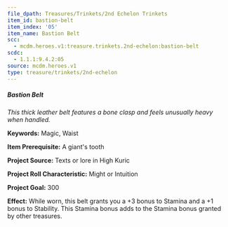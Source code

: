 ```yaml
---
file_dpath: Treasures/Trinkets/2nd Echelon Trinkets
item_id: bastion-belt
item_index: '05'
item_name: Bastion Belt
scc:
  - mcdm.heroes.v1:treasure.trinkets.2nd-echelon:bastion-belt
scdc:
  - 1.1.1:9.4.2:05
source: mcdm.heroes.v1
type: treasure/trinkets/2nd-echelon
---
```


##### Bastion Belt

*This thick leather belt features a bone clasp and feels unusually heavy when handled.*

**Keywords:** Magic, Waist

**Item Prerequisite:** A giant's tooth

**Project Source:** Texts or lore in High Kuric

**Project Roll Characteristic:** Might or Intuition

**Project Goal:** 300

**Effect:** While worn, this belt grants you a +3 bonus to Stamina and a +1 bonus to Stability. This Stamina bonus adds to the Stamina bonus granted by other treasures.
